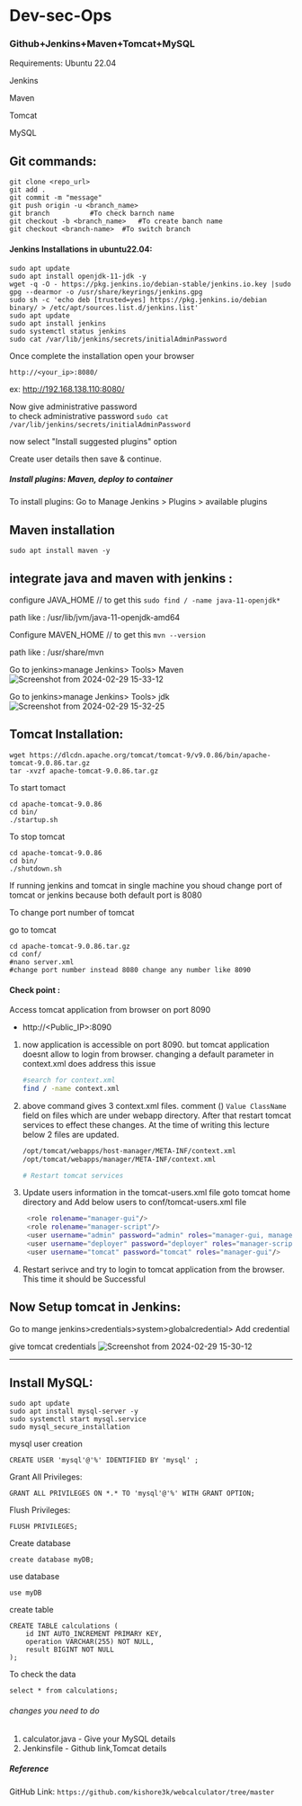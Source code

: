 # Dev-sec-Ops
### Github+Jenkins+Maven+Tomcat+MySQL
Requirements:
Ubuntu 22.04

Jenkins

Maven

Tomcat

MySQL

Git commands:
------------

```
git clone <repo_url>
git add .
git commit -m "message"
git push origin -u <branch_name>
git branch 			#To check barnch name
git checkout -b <branch_name> 	#To create banch name
git checkout <branch-name> 	#To switch branch
```

#### Jenkins Installations in ubuntu22.04:

```
sudo apt update
sudo apt install openjdk-11-jdk -y
wget -q -O - https://pkg.jenkins.io/debian-stable/jenkins.io.key |sudo gpg --dearmor -o /usr/share/keyrings/jenkins.gpg
sudo sh -c 'echo deb [trusted=yes] https://pkg.jenkins.io/debian binary/ > /etc/apt/sources.list.d/jenkins.list'
sudo apt update
sudo apt install jenkins
sudo systemctl status jenkins
sudo cat /var/lib/jenkins/secrets/initialAdminPassword
```
Once complete the installation open your browser 
```
http://<your_ip>:8080/
```
ex: http://192.168.138.110:8080/

Now give administrative password  
to check administrative password ```sudo cat /var/lib/jenkins/secrets/initialAdminPassword```

now select "Install suggested plugins" option 

Create user details then save & continue.

##### Install plugins: Maven, deploy to container
To install plugins: Go to Manage Jenkins > Plugins > available plugins

Maven installation
-----------------
```
sudo apt install maven -y
```
integrate java and maven with jenkins :
---------------------------------------
configure JAVA_HOME // to get this ```sudo find / -name java-11-openjdk*```

path like : /usr/lib/jvm/java-11-openjdk-amd64


Configure MAVEN_HOME // to get this ```mvn --version```

path like : /usr/share/mvn

Go to jenkins>manage Jenkins> Tools> Maven
![Screenshot from 2024-02-29 15-33-12](https://github.com/beeru405/webcalc-java/assets/101712802/8d4879a5-0e31-419e-bb04-032acc3fc225)

Go to jenkins>manage Jenkins> Tools> jdk
![Screenshot from 2024-02-29 15-32-25](https://github.com/beeru405/webcalc-java/assets/101712802/8fd6e732-9792-4e69-90fd-8bdd955c5324)

Tomcat Installation:
------------------
```
wget https://dlcdn.apache.org/tomcat/tomcat-9/v9.0.86/bin/apache-tomcat-9.0.86.tar.gz
tar -xvzf apache-tomcat-9.0.86.tar.gz
```
To start tomact 
```
cd apache-tomcat-9.0.86
cd bin/
./startup.sh
```
To stop tomcat
```
cd apache-tomcat-9.0.86
cd bin/
./shutdown.sh
```

If running jenkins and tomcat in single machine you shoud change port of tomcat or jenkins because both default port is 8080

To change port number of tomcat

go to tomcat 
```
cd apache-tomcat-9.0.86.tar.gz
cd conf/
#nano server.xml
#change port number instead 8080 change any number like 8090
```
#### Check point :
Access tomcat application from browser on port 8090  
 - http://<Public_IP>:8090

1. now application is accessible on port 8090. but tomcat application doesnt allow to login from browser. changing a default parameter in context.xml does address this issue
   ```sh
   #search for context.xml
   find / -name context.xml
   ```
1. above command gives 3 context.xml files. comment (<!-- & -->) `Value ClassName` field on files which are under webapp directory. 
After that restart tomcat services to effect these changes. 
At the time of writing this lecture below 2 files are updated. 
   ```sh 
   /opt/tomcat/webapps/host-manager/META-INF/context.xml
   /opt/tomcat/webapps/manager/META-INF/context.xml
   
   # Restart tomcat services
   ```
1. Update users information in the tomcat-users.xml file
goto tomcat home directory and Add below users to conf/tomcat-users.xml file
   ```sh
	<role rolename="manager-gui"/>
	<role rolename="manager-script"/>
	<user username="admin" password="admin" roles="manager-gui, manager-script"/>
	<user username="deployer" password="deployer" roles="manager-script"/>
	<user username="tomcat" password="tomcat" roles="manager-gui"/>
   ```
1. Restart serivce and try to login to tomcat application from the browser. This time it should be Successful

Now Setup tomcat in Jenkins:
---------------------------
Go to mange jenkins>credentials>system>globalcredential> Add credential

give tomcat credentials
![Screenshot from 2024-02-29 15-30-12](https://github.com/beeru405/webcalc-java/assets/101712802/625c1ee2-7ceb-4d51-ac88-0d76e21c0e77)



-------
Install MySQL:
--------------
```
sudo apt update
sudo apt install mysql-server -y
sudo systemctl start mysql.service
sudo mysql_secure_installation
```
mysql user creation
```
CREATE USER 'mysql'@'%' IDENTIFIED BY 'mysql' ;
```
Grant All Privileges:
```
GRANT ALL PRIVILEGES ON *.* TO 'mysql'@'%' WITH GRANT OPTION;
```
Flush Privileges:
```
FLUSH PRIVILEGES;
```
Create database 
```
create database myDB;
```
use database
```
use myDB
```
create table
```
CREATE TABLE calculations (
    id INT AUTO_INCREMENT PRIMARY KEY,
    operation VARCHAR(255) NOT NULL,
    result BIGINT NOT NULL
);
```

To check the data 
```
select * from calculations;
```

###### changes you need to do
1. calculator.java - Give your MySQL details
2. Jenkinsfile - Github link,Tomcat details

##### Reference
GitHub Link: ```https://github.com/kishore3k/webcalculator/tree/master```
